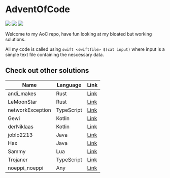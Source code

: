 # AdventOfCode

![](https://img.shields.io/badge/Language-Swift-orange) ![](https://img.shields.io/badge/days%20completed-2-green) ![](https://img.shields.io/badge/stars%20⭐-4-yellow)

Welcome to my AoC repo, have fun looking at my bloated but working solutions.

All my code is called using ```swift <swiftfile> $(cat input)``` where input is a simple text file containing the nescessary data.

## Check out other solutions

| Name             | Language   | Link                                                          |
| ---------------- | ---------- | ------------------------------------------------------------- |
| andi_makes       | Rust       | [Link](https://github.com/andi-makes/aoc2021)                 |
| LeMoonStar       | Rust       | [Link](https://github.com/LeMoonStar/AoC21)                   |
| networkException | TypeScript | [Link](https://github.com/networkException/AdventOfCode)      |
| Gewi             | Kotlin     | [Link](https://github.com/Gewi413/AdventOfCode)               |
| derNiklaas       | Kotlin     | [Link](https://github.com/derNiklaas/Advent-Of-Code-2021)     |
| joblo2213        | Java       | [Link](https://github.com/joblo2213/AdventOfCode2021)         |
| Hax              | Java       | [Link](https://github.com/Schlauer-Hax/advent-of-code)        |
| Sammy            | Lua        | [Link](https://github.com/1Turtle/AdventOfCode)               |
| Trojaner         | TypeScript | [Link](https://github.com/TrojanerHD/AdventofCode2021)        |
| noeppi_noeppi    | Any        | [Link](https://github.com/noeppi-noeppi/aoc/tree/master/2021) |

